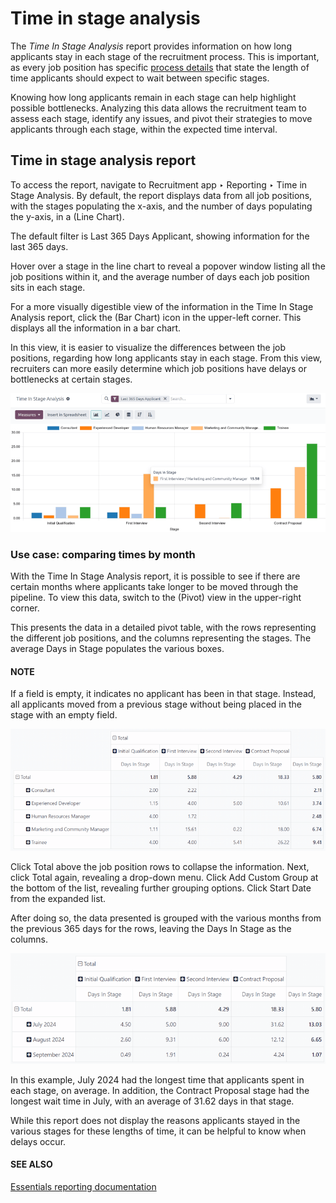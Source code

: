 # Time in stage analysis

The *Time In Stage Analysis* report provides information on how long applicants stay in each stage
of the recruitment process. This is important, as every job position has specific [process
details](applications/hr/recruitment/new_job.md#recruitment-new-job-position-edit) that state the length of time applicants should expect
to wait between specific stages.

Knowing how long applicants remain in each stage can help highlight possible bottlenecks. Analyzing
this data allows the recruitment team to assess each stage, identify any issues, and pivot their
strategies to move applicants through each stage, within the expected time interval.

## Time in stage analysis report

To access the report, navigate to Recruitment app ‣ Reporting ‣ Time in Stage
Analysis. By default, the report displays data from all job positions, with the stages populating
the x-axis, and the number of days populating the y-axis, in a <i class="fa fa-line-chart"></i>
(Line Chart).

The default filter is Last 365 Days Applicant, showing information for the last 365
days.

Hover over a stage in the line chart to reveal a popover window listing all the job positions within
it, and the average number of days each job position sits in each stage.

For a more visually digestible view of the information in the Time In Stage Analysis
report, click the <i class="fa fa-bar-chart"></i> (Bar Chart) icon in the upper-left corner. This
displays all the information in a bar chart.

In this view, it is easier to visualize the differences between the job positions, regarding how
long applicants stay in each stage. From this view, recruiters can more easily determine which job
positions have delays or bottlenecks at certain stages.

![The bar chart view of the Time In Stage Analysis report.](../../../.gitbook/assets/bar-chart2.png)

### Use case: comparing times by month

With the Time In Stage Analysis report, it is possible to see if there are certain
months where applicants take longer to be moved through the pipeline. To view this data, switch to
the <i class="oi oi-view-pivot"></i> (Pivot) view in the upper-right corner.

This presents the data in a detailed pivot table, with the rows representing the different job
positions, and the columns representing the stages. The average Days in Stage populates
the various boxes.

#### NOTE
If a field is empty, it indicates no applicant has been in that stage. Instead, all applicants
moved from a previous stage without being placed in the stage with an empty field.

![The pivot table view of the Time In Stage Analysis report.](../../../.gitbook/assets/time-pivot.png)

Click <i class="fa fa-minus-square-o"></i> Total above the job position rows to collapse the
information. Next, click <i class="fa fa-plus-square"></i> Total again, revealing a drop-down menu.
Click Add Custom Group <i class="fa fa-caret-down"></i> at the bottom of the list, revealing
further grouping options. Click Start Date from the expanded list.

After doing so, the data presented is grouped with the various months from the previous 365 days for
the rows, leaving the Days In Stage as the columns.

![The pivot table showing the months averages for times in stage.](../../../.gitbook/assets/time-dates.png)

In this example, July 2024 had the longest time that applicants spent in each stage, on
average. In addition, the Contract Proposal stage had the longest wait time in July,
with an average of 31.62 days in that stage.

While this report does not display the reasons applicants stayed in the various stages for these
lengths of time, it can be helpful to know when delays occur.

#### SEE ALSO
[Essentials reporting documentation](applications/essentials/reporting.md)
